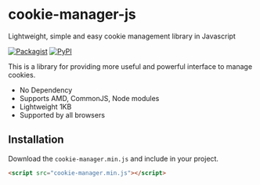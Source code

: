 # cookie-manager-js 
Lightweight, simple and easy cookie management library in Javascript

[![Packagist](https://img.shields.io/packagist/l/doctrine/orm.svg)]() [![PyPI](https://img.shields.io/pypi/status/Django.svg)]() 

This is a library for providing more useful and powerful interface to manage cookies.
- No Dependency
- Supports AMD, CommonJS, Node modules
- Lightweight 1KB
- Supported by all browsers

## Installation
Download the `cookie-manager.min.js` and include in your project.

```html
<script src="cookie-manager.min.js"></script>
```


